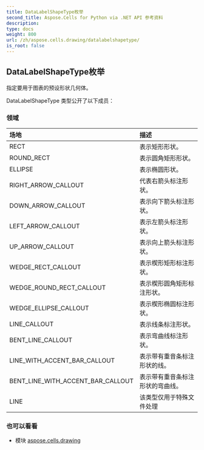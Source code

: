 ```yaml
---
title: DataLabelShapeType枚举
second_title: Aspose.Cells for Python via .NET API 参考资料
description:
type: docs
weight: 800
url: /zh/aspose.cells.drawing/datalabelshapetype/
is_root: false
---
```

## DataLabelShapeType枚举
指定要用于图表的预设形状几何体。



DataLabelShapeType 类型公开了以下成员：

### 领域
|场地|描述|
| :- | :- |
| RECT |表示矩形形状。|
| ROUND_RECT |表示圆角矩形形状。|
| ELLIPSE |表示椭圆形状。|
| RIGHT_ARROW_CALLOUT |代表右箭头标注形状。|
| DOWN_ARROW_CALLOUT |表示向下箭头标注形状。|
| LEFT_ARROW_CALLOUT |表示左箭头标注形状。|
| UP_ARROW_CALLOUT |表示向上箭头标注形状。|
| WEDGE_RECT_CALLOUT |表示楔形矩形标注形状。|
| WEDGE_ROUND_RECT_CALLOUT |表示楔形圆角矩形标注形状。|
| WEDGE_ELLIPSE_CALLOUT |表示楔形椭圆标注形状。|
| LINE_CALLOUT |表示线条标注形状。|
| BENT_LINE_CALLOUT |表示弯曲线标注形状。|
| LINE_WITH_ACCENT_BAR_CALLOUT |表示带有重音条标注形状的线。|
| BENT_LINE_WITH_ACCENT_BAR_CALLOUT |表示带有重音条标注形状的弯曲线。|
| LINE |该类型仅用于特殊文件处理|



### 也可以看看
* 模块 [aspose.cells.drawing](..)
